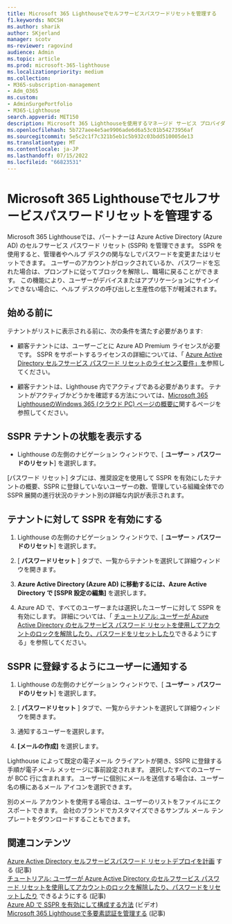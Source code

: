 ```yaml
---
title: Microsoft 365 Lighthouseでセルフサービスパスワードリセットを管理する
f1.keywords: NOCSH
ms.author: sharik
author: SKjerland
manager: scotv
ms-reviewer: ragovind
audience: Admin
ms.topic: article
ms.prod: microsoft-365-lighthouse
ms.localizationpriority: medium
ms.collection:
- M365-subscription-management
- Adm_O365
ms.custom:
- AdminSurgePortfolio
- M365-Lighthouse
search.appverid: MET150
description: Microsoft 365 Lighthouseを使用するマネージド サービス プロバイダー (MSP) の場合は、セルフサービスのパスワード リセットを管理する方法について説明します。
ms.openlocfilehash: 5b727aee4e5ae9906ade6d6a53c01b54273956af
ms.sourcegitcommit: 5e5c2c1f7c321b5eb1c5b932c03bdd510005de13
ms.translationtype: MT
ms.contentlocale: ja-JP
ms.lasthandoff: 07/15/2022
ms.locfileid: "66823531"
---
```

# <a name="manage-self-service-password-reset-in-microsoft-365-lighthouse"></a>Microsoft 365 Lighthouseでセルフサービスパスワードリセットを管理する

Microsoft 365 Lighthouseでは、パートナーは Azure Active Directory (Azure AD) のセルフサービス パスワード リセット (SSPR) を管理できます。 SSPR を使用すると、管理者やヘルプ デスクの関与なしでパスワードを変更またはリセットできます。 ユーザーのアカウントがロックされているか、パスワードを忘れた場合は、プロンプトに従ってブロックを解除し、職場に戻ることができます。 この機能により、ユーザーがデバイスまたはアプリケーションにサインインできない場合に、ヘルプ デスクの呼び出しと生産性の低下が軽減されます。

## <a name="before-you-begin"></a>始める前に

テナントがリストに表示される前に、次の条件を満たす必要があります:

- 顧客テナントには、ユーザーごとに Azure AD Premium ライセンスが必要です。 SSPR をサポートするライセンスの詳細については、「 [Azure Active Directory セルフサービス パスワード リセットのライセンス要件」を](/azure/active-directory/authentication/concept-sspr-licensing)参照してください。

- 顧客テナントは、Lighthouse 内でアクティブである必要があります。 テナントがアクティブかどうかを確認する方法については、[Microsoft 365 LighthouseのWindows 365 (クラウド PC) ページの概要に](m365-lighthouse-tenants-page-overview.md)関するページを参照してください。

## <a name="view-sspr-tenant-status"></a>SSPR テナントの状態を表示する

- Lighthouse の左側のナビゲーション ウィンドウで、[ **ユーザー** > **パスワードのリセット**] を選択します。

[パスワード リセット] タブには、推奨設定を使用して SSPR を有効にしたテナントの概要、SSPR に登録していないユーザーの数、管理している組織全体での SSPR 展開の進行状況のテナント別の詳細な内訳が表示されます。

## <a name="enable-sspr-for-a-tenant"></a>テナントに対して SSPR を有効にする

1. Lighthouse の左側のナビゲーション ウィンドウで、[ **ユーザー** > **パスワードのリセット**] を選択します。

2. [ **パスワードリセット** ] タブで、一覧からテナントを選択して詳細ウィンドウを開きます。

3. **Azure Active Directory (Azure AD) に移動するには、Azure Active Directory で [SSPR 設定の編集]** を選択します。

4. Azure AD で、すべてのユーザーまたは選択したユーザーに対して SSPR を有効にします。 詳細については、「 [チュートリアル: ユーザーが Azure Active Directory のセルフサービス パスワード リセットを使用してアカウントのロックを解除したり、パスワードをリセットしたり](/azure/active-directory/authentication/tutorial-enable-sspr)できるようにする」を参照してください。

## <a name="notify-users-to-register-for-sspr"></a>SSPR に登録するようにユーザーに通知する

1. Lighthouse の左側のナビゲーション ウィンドウで、[ **ユーザー** > **パスワードのリセット**] を選択します。

2. [ **パスワードリセット** ] タブで、一覧からテナントを選択して詳細ウィンドウを開きます。

3. 通知するユーザーを選択します。

4. **[メールの作成]** を選択します。

Lighthouse によって既定の電子メール クライアントが開き、SSPR に登録する手順が電子メール メッセージに事前設定されます。 選択したすべてのユーザーが BCC 行に含まれます。 ユーザーに個別にメールを送信する場合は、ユーザー名の横にあるメール アイコンを選択できます。

別のメール アカウントを使用する場合は、ユーザーのリストをファイルにエクスポートできます。 会社のブランドでカスタマイズできるサンプル メール テンプレートをダウンロードすることもできます。

## <a name="related-content"></a>関連コンテンツ

[Azure Active Directory セルフサービスパスワード リセットデプロイを計画](/azure/active-directory/authentication/howto-sspr-deployment) する (記事)\
[チュートリアル: ユーザーが Azure Active Directory のセルフサービス パスワード リセットを使用してアカウントのロックを解除したり、パスワードをリセットしたり](/azure/active-directory/authentication/tutorial-enable-sspr) できるようにする (記事)\
[Azure AD で SSPR を有効にして構成する方法](https://www.youtube.com/watch?v=rA8TvhNcCvQ) (ビデオ)\
[Microsoft 365 Lighthouseで多要素認証を管理する](m365-lighthouse-manage-mfa.md) (記事)
